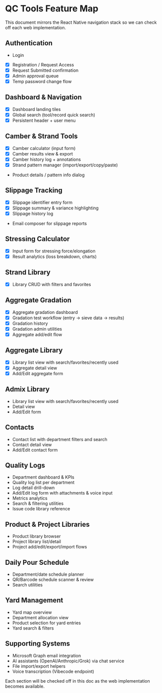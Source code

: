 # QC Tools Feature Map

This document mirrors the React Native navigation stack so we can check off each web implementation.

## Authentication
- Login
- [x] Registration / Request Access
- [x] Request Submitted confirmation
- [x] Admin approval queue
- [x] Temp password change flow

## Dashboard & Navigation
- [x] Dashboard landing tiles
- [x] Global search (tool/record quick search)
- [x] Persistent header + user menu

## Camber & Strand Tools
- [x] Camber calculator (input form)
- [x] Camber results view & export
- [x] Camber history log + annotations
- [x] Strand pattern manager (import/export/copy/paste)
- Product details / pattern info dialog

## Slippage Tracking
- [x] Slippage identifier entry form
- [x] Slippage summary & variance highlighting
- [x] Slippage history log
- Email composer for slippage reports

## Stressing Calculator
- [x] Input form for stressing force/elongation
- [x] Result analytics (loss breakdown, charts)

## Strand Library
- [x] Library CRUD with filters and favorites

## Aggregate Gradation
- [x] Aggregate gradation dashboard
- [x] Gradation test workflow (entry → sieve data → results)
- [x] Gradation history
- [x] Gradation admin utilities
- [x] Aggregate add/edit flow

## Aggregate Library
- [x] Library list view with search/favorites/recently used
- [x] Aggregate detail view
- [x] Add/Edit aggregate form

## Admix Library
- Library list view with search/favorites/recently used
- Detail view
- Add/Edit form

## Contacts
- Contact list with department filters and search
- Contact detail view
- Add/Edit contact form

## Quality Logs
- Department dashboard & KPIs
- Quality log list per department
- Log detail drill-down
- Add/Edit log form with attachments & voice input
- Metrics analytics
- Search & filtering utilities
- Issue code library reference

## Product & Project Libraries
- Product library browser
- Project library list/detail
- Project add/edit/export/import flows

## Daily Pour Schedule
- Department/date schedule planner
- QR/Barcode schedule scanner & review
- Search utilities

## Yard Management
- Yard map overview
- Department allocation view
- Product selection for yard entries
- Yard search & filters

## Supporting Systems
- Microsoft Graph email integration
- AI assistants (OpenAI/Anthropic/Grok) via chat service
- File import/export helpers
- Voice transcription (Vibecode endpoint)

Each section will be checked off in this doc as the web implementation becomes available.
